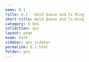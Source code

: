 ```yaml
---
name: 6.1
title: 6.1 - Hold Queue and Tx-Ring
short-title: Hold Queue and Tx-Ring
category: 6 QoS
collection: qos
layout: page
exam: both
sidebar: qos_sidebar
permalink: 6.1.html
folder: qos
---
```



